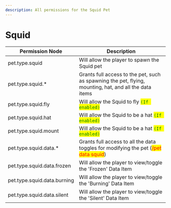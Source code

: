 ```yaml
---
description: All permissions for the Squid Pet
---
```



# Squid
| Permission Node | Description |
| - | - |
| pet.type.squid | Will allow the player to spawn the Squid pet |
| pet.type.squid.* | Grants full access to the pet, such as spawning the pet, flying, mounting, hat, and all the data items |
| pet.type.squid.fly | Will allow the Squid to fly <mark style="color:green;">`(If enabled)`</mark> |
| pet.type.squid.hat | Will allow the Squid to be a hat <mark style="color:green;">`(If enabled)`</mark> |
| pet.type.squid.mount | Will allow the Squid to be a hat <mark style="color:green;">`(If enabled)`</mark> |
| pet.type.squid.data.* | Grants full access to all the data toggles for modifying the pet (<mark style="color:red;">/pet data squid</mark>) |
| pet.type.squid.data.frozen | Will allow the player to view/toggle the 'Frozen' Data Item |
| pet.type.squid.data.burning | Will allow the player to view/toggle the 'Burning' Data Item |
| pet.type.squid.data.silent | Will allow the player to view/toggle the 'Silent' Data Item |

